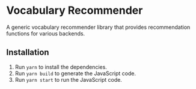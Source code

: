 # Vocabulary Recommender

A generic vocabulary recommender library that provides recommendation functions for various backends.

## Installation

1. Run `yarn` to install the dependencies.
2. Run `yarn build` to generate the JavaScript code.
3. Run `yarn start` to run the JavaScript code.
